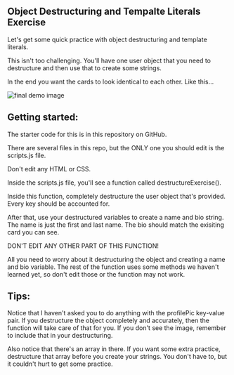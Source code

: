 **Object Destructuring and Tempalte Literals Exercise**
---
Let's get some quick practice with object destructuring and template literals.

This isn't too challenging. You'll have one user object that you need to destructure and then use that to create some strings. 

In the end you want the cards to look identical to each other. Like this...

![final demo image](./images/template%20literal%20demo.jpg)

**Getting started:**
---
The starter code for this is in this repository on GitHub.

There are several files in this repo, but the ONLY one you should edit is the scripts.js file.

Don't edit any HTML or CSS.

Inside the scripts.js file, you'll see a function called destructureExercise().

Inside this function, completely destructure the user object that's provided. Every key should be accounted for.

After that, use your destructured variables to create a name and bio string. The name is just the first and last name. The bio should match the exisiting card you can see.

DON'T EDIT ANY OTHER PART OF THIS FUNCTION!

All you need to worry about it destructuring the object and creating a name and bio variable. The rest of the function uses some methods we haven't learned yet, so don't edit those or the function may not work.

**Tips:**
---
Notice that I haven't asked you to do anything with the profilePic key-value pair. If you destructure the object completely and accurately, then the function will take care of that for you. If you don't see the image, remember to include that in your destructuring.

Also notice that there's an array in there. If you want some extra practice, destructure that array before you create your strings. You don't have to, but it couldn't hurt to get some practice.